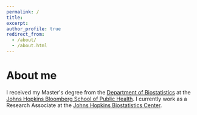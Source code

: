 ```yaml
---
permalink: /
title: 
excerpt: 
author_profile: true
redirect_from: 
  - /about/
  - /about.html
---
```


About me
========
I received my Master's degree from the [Department of Biostatistics](https://www.jhsph.edu/departments/biostatistics/) at the [Johns Hopkins Bloomberg School of Public Health](https://www.jhsph.edu/). I currently work as a Research Associate at the [Johns Hopkins Biostatistics Center](https://www.jhsph.edu/research/centers-and-institutes/johns-hopkins-biostatistics-center/).

